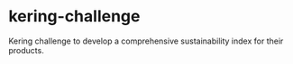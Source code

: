 # kering-challenge
Kering challenge to develop a comprehensive sustainability index for their products.
